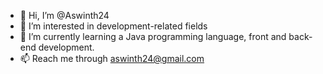 - 👋 Hi, I’m @Aswinth24
- 👀 I’m interested in development-related fields
- 🌱 I’m currently learning a Java programming language, front and back-end development.
- 📫 Reach me through aswinth24@gmail.com

<!---
Aswinth24/Aswinth24 is a ✨ special ✨ repository because its `README.md` (this file) appears on your GitHub profile.
You can click the Preview link to take a look at your changes.
--->

